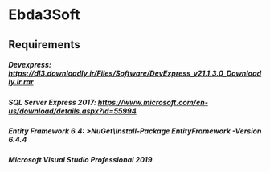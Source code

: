 # Ebda3Soft
## Requirements
##### Devexpress: https://dl3.downloadly.ir/Files/Software/DevExpress_v21.1.3.0_Downloadly.ir.rar
##### SQL Server Express 2017: https://www.microsoft.com/en-us/download/details.aspx?id=55994
##### Entity Framework 6.4: >NuGet\Install-Package EntityFramework -Version 6.4.4
##### Microsoft Visual Studio Professional 2019
